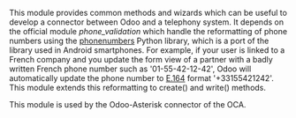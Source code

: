 This module provides common methods and wizards which can be useful to
develop a connector between Odoo and a telephony system. It depends on
the official module *phone_validation* which handle the reformatting of
phone numbers using the
[phonenumbers](https://github.com/daviddrysdale/python-phonenumbers)
Python library, which is a port of the library used in Android
smartphones. For example, if your user is linked to a French company and
you update the form view of a partner with a badly written French phone
number such as '01-55-42-12-42', Odoo will automatically update the
phone number to [E.164](https://en.wikipedia.org/wiki/E.164) format
'+33155421242'. This module extends this reformatting to create() and
write() methods.

This module is used by the Odoo-Asterisk connector of the OCA.
